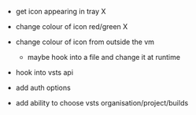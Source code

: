 - get icon appearing in tray X
- change colour of icon red/green X

- change colour of icon from outside the vm
    - maybe hook into a file and change it at runtime
- hook into vsts api
- add auth options
- add ability to choose vsts organisation/project/builds